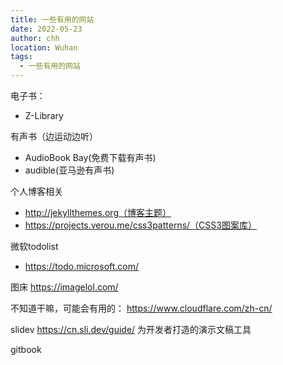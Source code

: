 ```yaml
---
title: 一些有用的网站
date: 2022-05-23
author: chh
location: Wuhan
tags:
  - 一些有用的网站
---
```


电子书：

- Z-Library

有声书（边运动边听）

- AudioBook Bay(免费下载有声书)
- audible(亚马逊有声书)

个人博客相关

- http://jekyllthemes.org（博客主题）
- https://projects.verou.me/css3patterns/（CSS3图案库）

微软todolist
- https://todo.microsoft.com/

图床
https://imagelol.com/

不知道干嘛，可能会有用的：
https://www.cloudflare.com/zh-cn/


slidev
https://cn.sli.dev/guide/
为开发者打造的演示文稿工具 

gitbook
